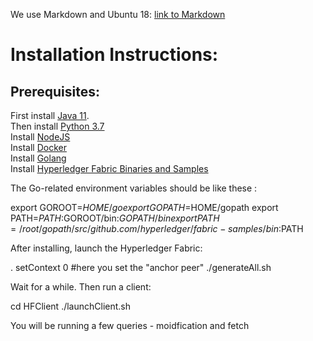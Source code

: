 We use Markdown and Ubuntu 18: [link to Markdown](https://guides.github.com/features/mastering-markdown/#syntax)

<h1> Installation Instructions: </h1>

<h2> Prerequisites: </h2>

First install [Java 11](https://www.digitalocean.com/community/tutorials/how-to-install-java-with-apt-on-ubuntu-18-04). <br>
Then install [Python 3.7](https://linuxize.com/post/how-to-install-python-3-7-on-ubuntu-18-04/) <br>
Install [NodeJS](https://computingforgeeks.com/how-to-install-nodejs-on-ubuntu-debian-linux-mint/) <br>
Install [Docker](https://computingforgeeks.com/how-to-install-nodejs-on-ubuntu-debian-linux-mint/) <br>
Install [Golang](https://tecadmin.net/install-go-on-ubuntu/) <br>
Install [Hyperledger Fabric Binaries and Samples](https://hyperledger-fabric.readthedocs.io/en/release-2.2/install.html#) <br>

The Go-related environment variables should be like these :

export GOROOT=$HOME/go
export GOPATH=$HOME/gopath
export PATH=$PATH:$GOROOT/bin:$GOPATH/bin
export PATH=/root/gopath/src/github.com/hyperledger/fabric-samples/bin:$PATH

After installing, launch the Hyperledger Fabric:

. setContext 0 #here you set the "anchor peer"
./generateAll.sh

Wait for a while. Then run a client:

cd HFClient
./launchClient.sh

You will be running a few queries - moidfication and fetch


	
